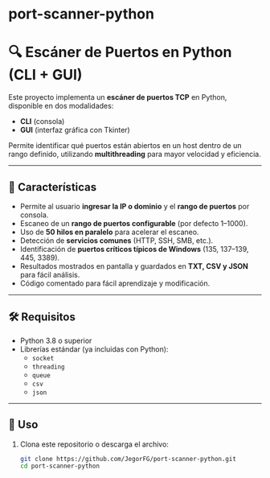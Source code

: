 # port-scanner-python

# 🔍 Escáner de Puertos en Python (CLI + GUI)

Este proyecto implementa un **escáner de puertos TCP** en Python, disponible en dos modalidades:
- **CLI** (consola)
- **GUI** (interfaz gráfica con Tkinter)

Permite identificar qué puertos están abiertos en un host dentro de un rango definido, utilizando **multithreading** para mayor velocidad y eficiencia.

---

## 🚀 Características

- Permite al usuario **ingresar la IP o dominio** y el **rango de puertos** por consola.  
- Escaneo de un **rango de puertos configurable** (por defecto 1–1000).  
- Uso de **50 hilos en paralelo** para acelerar el escaneo.  
- Detección de **servicios comunes** (HTTP, SSH, SMB, etc.).  
- Identificación de **puertos críticos típicos de Windows** (135, 137–139, 445, 3389).  
- Resultados mostrados en pantalla y guardados en **TXT, CSV y JSON** para fácil análisis.  
- Código comentado para fácil aprendizaje y modificación.  

---

## 🛠️ Requisitos

- Python 3.8 o superior  
- Librerías estándar (ya incluidas con Python):  
  - `socket`  
  - `threading`  
  - `queue`  
  - `csv`  
  - `json`  

---

## 📌 Uso

1. Clona este repositorio o descarga el archivo:  

   ```bash
   git clone https://github.com/JegorFG/port-scanner-python.git
   cd port-scanner-python
